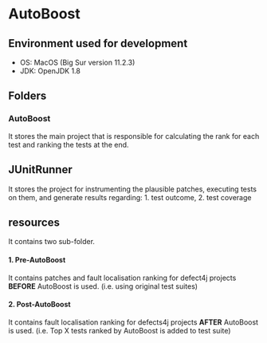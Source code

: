 # AutoBoost

## Environment used for development 

- OS: MacOS (Big Sur version 11.2.3)
- JDK: OpenJDK 1.8

## Folders 

### AutoBoost 

It stores the main project that is responsible for calculating the rank for each test and ranking the tests at the end. 

## JUnitRunner 

It stores the project for instrumenting the plausible patches, executing tests on them, and generate results regarding: 1. test outcome, 2. test coverage  

## resources 

It contains two sub-folder. 

#### 1. Pre-AutoBoost 

It contains patches and fault localisation ranking for defect4j projects **BEFORE** AutoBoost is used. (i.e. using original test suites)

#### 2.  Post-AutoBoost 
It contains fault localisation ranking for defects4j projects **AFTER** AutoBoost is used. (i.e. Top X tests ranked by AutoBoost is added to test suite)